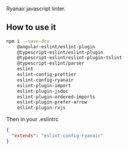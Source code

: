 Ryanair javascript linter.

## How to use it

```bash
npm i --save-dev
    @angular-eslint/eslint-plugin
    @typescript-eslint/eslint-plugin
    @typescript-eslint/eslint-plugin-tslint
    @typescript-eslint/parser
    eslint
    eslint-config-prettier
    eslint-config-ryanair
    eslint-plugin-import
    eslint-plugin-jsdoc
    eslint-plugin-ordered-imports
    eslint-plugin-prefer-arrow
    eslint-plugin-rxjs
```

Then in your .eslintrc

```json
{
  "extends": "eslint-config-ryanair"
}
```
